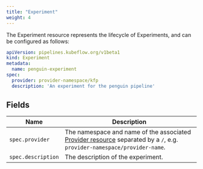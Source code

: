 ```yaml
---
title: "Experiment"
weight: 4
---
```


The Experiment resource represents the lifecycle of Experiments,
and can be configured as follows:

```yaml
apiVersion: pipelines.kubeflow.org/v1beta1
kind: Experiment
metadata:
  name: penguin-experiment
spec:
  provider: provider-namespace/kfp
  description: 'An experiment for the penguin pipeline'
```

## Fields

| Name               | Description                                                                                                                             |
| ------------------ |-----------------------------------------------------------------------------------------------------------------------------------------|
| `spec.provider`    | The namespace and name of the associated [Provider resource](../provider/) separated by a `/`, e.g. `provider-namespace/provider-name`. |
| `spec.description` | The description of the experiment.                                                                                                      |
